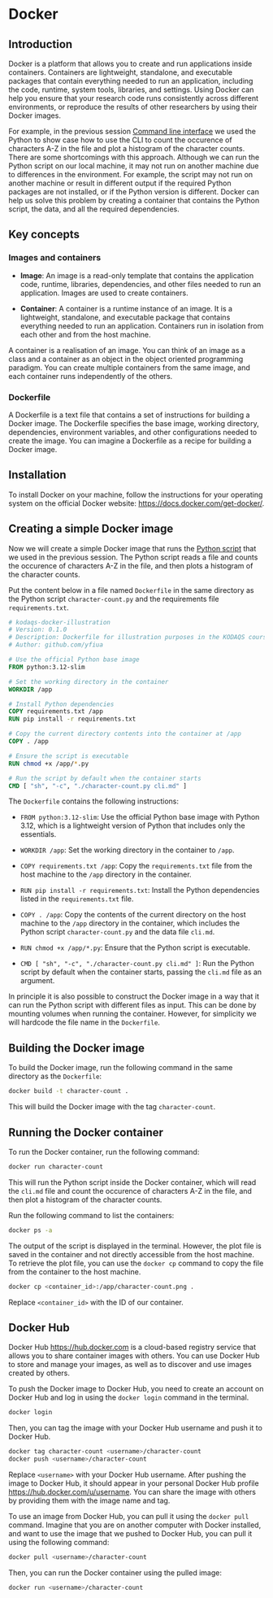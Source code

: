 # Docker

## Introduction

Docker is a platform that allows you to create and run applications inside containers. Containers are lightweight, standalone, and executable packages that contain everything needed to run an application, including the code, runtime, system tools, libraries, and settings.
Using Docker can help you ensure that your research code runs consistently across different environments, or reproduce the results of other researchers by using their Docker images.

For example, in the previous session [Command line interface](cli.md) we used the Python to show case how to use the CLI to count the occurence of characters A-Z in the file and plot a histogram of the character counts.
There are some shortcomings with this approach. Although we can run the Python script on our local machine, it may not run on another machine due to differences in the environment. For example, the script may not run on another machine or result in different output if the required Python packages are not installed, or if the Python version is different. Docker can help us solve this problem by creating a container that contains the Python script, the data, and all the required dependencies.

## Key concepts

### Images and containers

- **Image**: An image is a read-only template that contains the application code, runtime, libraries, dependencies, and other files needed to run an application. Images are used to create containers.

- **Container**: A container is a runtime instance of an image. It is a lightweight, standalone, and executable package that contains everything needed to run an application. Containers run in isolation from each other and from the host machine.

A container is a realisation of an image. You can think of an image as a class and a container as an object in the object oriented programming paradigm.
You can create multiple containers from the same image, and each container runs independently of the others.

### Dockerfile

A Dockerfile is a text file that contains a set of instructions for building a Docker image. The Dockerfile specifies the base image, working directory, dependencies, environment variables, and other configurations needed to create the image. You can imagine a Dockerfile as a recipe for building a Docker image.

## Installation

To install Docker on your machine, follow the instructions for your operating system on the official Docker website: <https://docs.docker.com/get-docker/>.

## Creating a simple Docker image

Now we will create a simple Docker image that runs the [Python script](characters-count.py) that we used in the previous session. The Python script reads a file and counts the occurence of characters A-Z in the file, and then plots a histogram of the character counts.

Put the content below in a file named `Dockerfile` in the same directory as the Python script `character-count.py` and the requirements file `requirements.txt`.

```dockerfile
# kodaqs-docker-illustration
# Version: 0.1.0
# Description: Dockerfile for illustration purposes in the KODAQS course
# Author: github.com/yfiua

# Use the official Python base image
FROM python:3.12-slim

# Set the working directory in the container
WORKDIR /app

# Install Python dependencies
COPY requirements.txt /app
RUN pip install -r requirements.txt

# Copy the current directory contents into the container at /app
COPY . /app

# Ensure the script is executable
RUN chmod +x /app/*.py

# Run the script by default when the container starts
CMD [ "sh", "-c", "./character-count.py cli.md" ]
```

The `Dockerfile` contains the following instructions:

- `FROM python:3.12-slim`: Use the official Python base image with Python 3.12, which is a lightweight version of Python that includes only the essentials.

- `WORKDIR /app`: Set the working directory in the container to `/app`.

- `COPY requirements.txt /app`: Copy the `requirements.txt` file from the host machine to the `/app` directory in the container.

- `RUN pip install -r requirements.txt`: Install the Python dependencies listed in the `requirements.txt` file.

- `COPY . /app`: Copy the contents of the current directory on the host machine to the `/app` directory in the container, which includes the Python script `character-count.py` and the data file `cli.md`.

- `RUN chmod +x /app/*.py`: Ensure that the Python script is executable.

- `CMD [ "sh", "-c", "./character-count.py cli.md" ]`: Run the Python script by default when the container starts, passing the `cli.md` file as an argument.

In principle it is also possible to construct the Docker image in a way that it can run the Python script with different files as input.
This can be done by mounting volumes when running the container.
However, for simplicity we will hardcode the file name in the `Dockerfile`.

## Building the Docker image

To build the Docker image, run the following command in the same directory as the `Dockerfile`:

```sh
docker build -t character-count .
```

This will build the Docker image with the tag `character-count`.

## Running the Docker container

To run the Docker container, run the following command:

```sh
docker run character-count
```

This will run the Python script inside the Docker container, which will read the `cli.md` file and count the occurence of characters A-Z in the file, and then plot a histogram of the character counts.

Run the following command to list the containers:

```sh
docker ps -a
```

The output of the script is displayed in the terminal. However, the plot file is saved in the container and not directly accessible from the host machine.
To retrieve the plot file, you can use the `docker cp` command to copy the file from the container to the host machine.

```sh
docker cp <container_id>:/app/character-count.png .
```

Replace `<container_id>` with the ID of our container.

## Docker Hub

Docker Hub <https://hub.docker.com> is a cloud-based registry service that allows you to share container images with others. You can use Docker Hub to store and manage your images, as well as to discover and use images created by others.

To push the Docker image to Docker Hub, you need to create an account on Docker Hub and log in using the `docker login` command in the terminal.

```sh
docker login
```


Then, you can tag the image with your Docker Hub username and push it to Docker Hub.

```sh
docker tag character-count <username>/character-count
docker push <username>/character-count
```

Replace `<username>` with your Docker Hub username.
After pushing the image to Docker Hub, it should appear in your personal Docker Hub profile <https://hub.docker.com/u/username>.
You can share the image with others by providing them with the image name and tag.

To use an image from Docker Hub, you can pull it using the `docker pull` command. Imagine that you are on another computer with Docker installed, and want to use the image that we pushed to Docker Hub, you can pull it using the following command:

```sh
docker pull <username>/character-count
```

Then, you can run the Docker container using the pulled image:

```sh
docker run <username>/character-count
```

